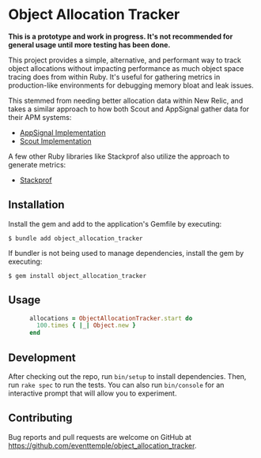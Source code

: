 # Object Allocation Tracker

**This is a prototype and work in progress. It's not recommended for general usage until more testing has been done.**

This project provides a simple, alternative, and performant way to track object allocations without impacting
performance as much object space tracing does from within Ruby. It's useful for gathering metrics in production-like
environments for debugging memory bloat and leak issues.

This stemmed from needing better allocation data within New Relic, and takes a similar approach to how both Scout and
AppSignal gather data for their APM systems:

- [AppSignal Implementation](https://github.com/appsignal/appsignal-ruby/blob/main/ext/appsignal_extension.c#L818)
- [Scout Implementation](https://github.com/scoutapp/scout_apm_ruby/blob/master/ext/allocations/allocations.c)

A few other Ruby libraries like Stackprof also utilize the approach to generate metrics:

- [Stackprof](https://github.com/tmm1/stackprof/blob/master/ext/stackprof/stackprof.c#L199)

## Installation

Install the gem and add to the application's Gemfile by executing:

    $ bundle add object_allocation_tracker

If bundler is not being used to manage dependencies, install the gem by executing:

    $ gem install object_allocation_tracker

## Usage
```ruby
      allocations = ObjectAllocationTracker.start do
        100.times { |_| Object.new }
      end
```

## Development

After checking out the repo, run `bin/setup` to install dependencies. Then, run `rake spec` to run the tests. You can also run `bin/console` for an interactive prompt that will allow you to experiment.

## Contributing

Bug reports and pull requests are welcome on GitHub at https://github.com/eventtemple/object_allocation_tracker.
